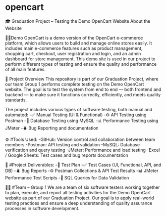 # opencart
🎓 Graduation Project – Testing the Demo OpenCart Website
 About the Website

🎇🎇Demo OpenCart is a demo version of the OpenCart e-commerce platform,
which allows users to build and manage online stores easily.
It includes main e-commerce features such as product management, shopping cart, checkout,
user registration and login, and an admin dashboard for store management.
This demo site is used in our project to perform different types of testing
and ensure the quality and performance of all main features.

🎯 Project Overview
This repository is part of our Graduation Project,
where our team Group 1 performs complete testing on the Demo OpenCart website.
The goal is to test the system from end to end — both frontend and backend —
to make sure it functions correctly, efficiently, and meets quality standards.

The project includes various types of software testing, both manual and automated:
-✅ Manual Testing (UI & Functional)
-⚙️ API Testing using Postman
-🧮 Database Testing using MySQL
-📊 Performance Testing using JMeter
-🪲 Bug Reporting and documentation

⚙️ #Tools Used:
-GitHub: Version control and collaboration between team members
-Postman: API testing and validation
-MySQL: Database verification and query testing
-JMeter: Performance and load testing
-Excel / Google Sheets: Test cases and bug reports documentation

📄 #Project Deliverables:
-🧾 Test Plan
-✅ Test Cases (UI, Functional, API, and DB)
-🪲 Bug Reports
-⚙️ Postman Collections & API Test Results
-📊 JMeter Performance Test Scripts
-🧮 SQL Queries for Data Validation

👩‍💻 #Team – Group 1
We are a team of six software testers working together to plan, execute,
and report all testing activities for the Demo OpenCart website
as part of our Graduation Project.
Our goal is to apply real-world testing practices and ensure a deep understanding
of quality assurance processes in software development.
